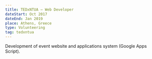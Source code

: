 ```yaml
---
title: TEDxNTUA – Web Developer
dateStart: Oct 2017
dateEnd: Jan 2019
place: Athens, Greece
type: Volunteering
tag: tedxntua
---
```


Development of event website and applications system (Google Apps Script).
